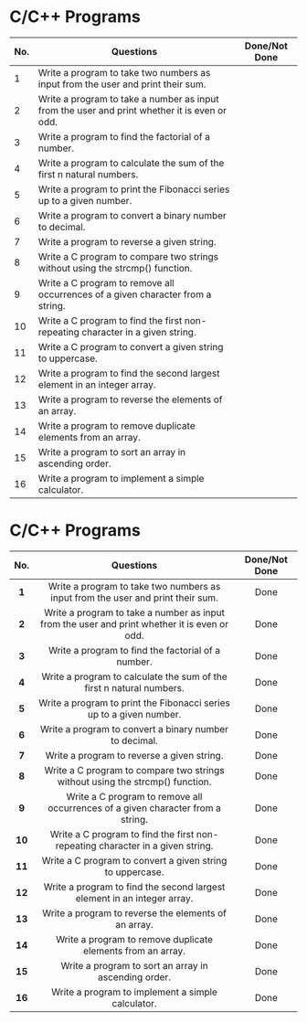 # C/C++ Programs 

| No.  	| Questions                                                                                    	| Done/Not Done     |
|------	|----------------------------------------------------------------------------------------------	|------------------ |
| 1    	| Write a program to take two numbers as input from the user and print their sum.              	|                   |
| 2    	| Write a program to take a number as input from the user and print whether it is even or odd. 	|           	    |
| 3    	| Write a program to find the factorial of a number.                                           	|           	    |
| 4     |Write a program to calculate the sum of the first n natural numbers.                           |                   |
| 5     |Write a program to print the Fibonacci series up to a given number.                            |                   |
| 6     |Write a program to convert a binary number to decimal.                                         |                   |
| 7     |Write a program to reverse a given string.                                                     |                   |
| 8     |Write a C program to compare two strings without using the strcmp() function.                  |                   |
| 9     |Write a C program to remove all occurrences of a given character from a string.                |                   |
| 10    |Write a C program to find the first non-repeating character in a given string.                 |                   |
| 11    |Write a C program to convert a given string to uppercase.                                      |                   |
| 12    |Write a program to find the second largest element in an integer array.                        |                   |
| 13    |Write a program to reverse the elements of an array.                                           |                   |
| 14    |Write a program to remove duplicate elements from an array.                                    |                   |
| 15    |Write a program to sort an array in ascending order.                                           |                   |
| 16    |Write a program to implement a simple calculator.                                              |                   |


# C/C++ Programs

**No.**  | Questions                                                                                    | Done/Not Done 
:-------:|:--------------------------------------------------------------------------------------------:|:--------------:
**1**    | Write a program to take two numbers as input from the user and print their sum.              | Done          	
**2**    | Write a program to take a number as input from the user and print whether it is even or odd. | Done          	
**3**    | Write a program to find the factorial of a number.                                          	| Done          	
**4**    | Write a program to calculate the sum of the first n natural numbers.                         | Done              
**5**    | Write a program to print the Fibonacci series up to a given number.                          | Done              
**6**    | Write a program to convert a binary number to decimal.                                       | Done              
**7**    | Write a program to reverse a given string.                                                   | Done              
**8**    | Write a C program to compare two strings without using the strcmp() function.                | Done              
**9**    | Write a C program to remove all occurrences of a given character from a string.              | Done             
**10**   | Write a C program to find the first non-repeating character in a given string.               | Done              
**11**   | Write a C program to convert a given string to uppercase.                                    | Done              
**12**   | Write a program to find the second largest element in an integer array.                      | Done              
**13**   | Write a program to reverse the elements of an array.                                         | Done              
**14**   | Write a program to remove duplicate elements from an array.                                  | Done              
**15**   | Write a program to sort an array in ascending order.                                         | Done             
**16**   | Write a program to implement a simple calculator.                                            | Done              
